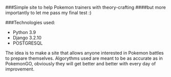 ###Simple site to help Pokemon trainers with theory-crafting
####but more importantly to let me pass my final test :)

###Technologies used:
+ Python 3.9
+ Django 3.2.10
+ POSTGRESQL

The idea is to make a site that allows anyone interested in Pokemon battles 
to prepare themselves. Algorythms used are meant to be as accurate as in 
PokemonGO, obviously they will get better and better with every day of 
improvement.